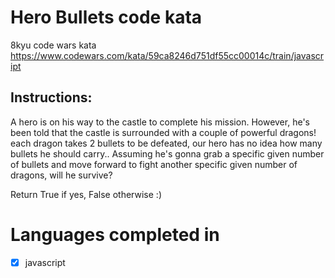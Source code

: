 # Hero Bullets code kata
8kyu code wars kata
https://www.codewars.com/kata/59ca8246d751df55cc00014c/train/javascript

## Instructions:
A hero is on his way to the castle to complete his mission. However, he's been told that the castle is surrounded with a couple of powerful dragons! each dragon takes 2 bullets to be defeated, our hero has no idea how many bullets he should carry.. Assuming he's gonna grab a specific given number of bullets and move forward to fight another specific given number of dragons, will he survive?

Return True if yes, False otherwise :)

# Languages completed in

*[x] javascript
